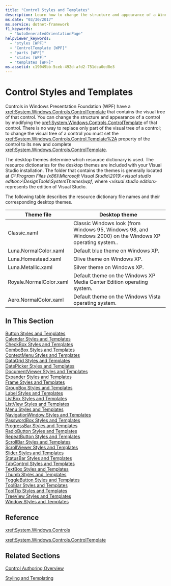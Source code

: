 ```yaml
---
title: "Control Styles and Templates"
description: Learn how to change the structure and appearance of a Windows Presentation Foundation control by modifying the ControlTemplate of that control.
ms.date: "03/30/2017"
ms.service: dotnet-framework
f1_keywords: 
  - "AutoGeneratedOrientationPage"
helpviewer_keywords: 
  - "styles [WPF]"
  - "ControlTemplate [WPF]"
  - "parts [WPF]"
  - "states [WPF]"
  - "templates [WPF]"
ms.assetid: c19049bb-5ceb-492d-afd2-751dca0ed8e3
---
```

# Control Styles and Templates

Controls in Windows Presentation Foundation (WPF) have a <xref:System.Windows.Controls.ControlTemplate> that contains the visual tree of that control. You can change the structure and appearance of a control by modifying the <xref:System.Windows.Controls.ControlTemplate> of that control. There is no way to replace only part of the visual tree of a control; to change the visual tree of a control you must set the <xref:System.Windows.Controls.Control.Template%2A> property of the control to its new and complete <xref:System.Windows.Controls.ControlTemplate>.  
  
The desktop themes determine which resource dictionary is used. The resource dictionaries for the desktop themes are included with your Visual Studio installation. The folder that contains the themes is generally located at _C:\\Program Files (x86)\\Microsoft Visual Studio\\2019\\\<visual studio edition>\\DesignTools\\SystemThemes\\wpf_, where _\<visual studio edition>_ represents the edition of Visual Studio.
  
The following table describes the resource dictionary file names and their corresponding desktop themes.  
  
|Theme file|Desktop theme|  
|----------------|-------------------|  
|Classic.xaml|Classic Windows look (from Windows 95, Windows 98, and Windows 2000) on the Windows XP operating system..|  
|Luna.NormalColor.xaml|Default blue theme on Windows XP.|  
|Luna.Homestead.xaml|Olive theme on Windows XP.|  
|Luna.Metallic.xaml|Silver theme on Windows XP.|  
|Royale.NormalColor.xaml|Default theme on the Windows XP Media Center Edition operating system.|  
|Aero.NormalColor.xaml|Default theme on the Windows Vista operating system.|  
  
## In This Section  

[Button Styles and Templates](button-styles-and-templates.md)  
[Calendar Styles and Templates](calendar-styles-and-templates.md)  
[CheckBox Styles and Templates](checkbox-styles-and-templates.md)  
[ComboBox Styles and Templates](combobox-styles-and-templates.md)  
[ContextMenu Styles and Templates](contextmenu-styles-and-templates.md)  
[DataGrid Styles and Templates](datagrid-styles-and-templates.md)  
[DatePicker Styles and Templates](datepicker-styles-and-templates.md)  
[DocumentViewer Styles and Templates](documentviewer-styles-and-templates.md)  
[Expander Styles and Templates](expander-styles-and-templates.md)  
[Frame Styles and Templates](frame-styles-and-templates.md)  
[GroupBox Styles and Templates](groupbox-styles-and-templates.md)  
[Label Styles and Templates](label-styles-and-templates.md)  
[ListBox Styles and Templates](listbox-styles-and-templates.md)  
[ListView Styles and Templates](listview-styles-and-templates.md)  
[Menu Styles and Templates](menu-styles-and-templates.md)  
[NavigationWindow Styles and Templates](navigationwindow-styles-and-templates.md)  
[PasswordBox Styles and Templates](passwordbox-styles-and-templates.md)  
[ProgressBar Styles and Templates](progressbar-styles-and-templates.md)  
[RadioButton Styles and Templates](radiobutton-styles-and-templates.md)  
[RepeatButton Styles and Templates](repeatbutton-styles-and-templates.md)  
[ScrollBar Styles and Templates](scrollbar-styles-and-templates.md)  
[ScrollViewer Styles and Templates](scrollviewer-styles-and-templates.md)  
[Slider Styles and Templates](slider-styles-and-templates.md)  
[StatusBar Styles and Templates](statusbar-styles-and-templates.md)  
[TabControl Styles and Templates](tabcontrol-styles-and-templates.md)  
[TextBox Styles and Templates](textbox-styles-and-templates.md)  
[Thumb Styles and Templates](thumb-styles-and-templates.md)  
[ToggleButton Styles and Templates](togglebutton-styles-and-templates.md)  
[ToolBar Styles and Templates](toolbar-styles-and-templates.md)  
[ToolTip Styles and Templates](tooltip-styles-and-templates.md)  
[TreeView Styles and Templates](treeview-styles-and-templates.md)  
[Window Styles and Templates](window-styles-and-templates.md)  
  
## Reference  

<xref:System.Windows.Controls>  
  
<xref:System.Windows.Controls.ControlTemplate>  
  
## Related Sections  

[Control Authoring Overview](control-authoring-overview.md)  
  
[Styling and Templating](styles-templates-overview.md)
